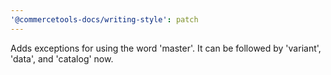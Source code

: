 ```yaml
---
'@commercetools-docs/writing-style': patch
---
```


Adds exceptions for using the word 'master'. It can be followed by 'variant', 'data', and 'catalog' now.
